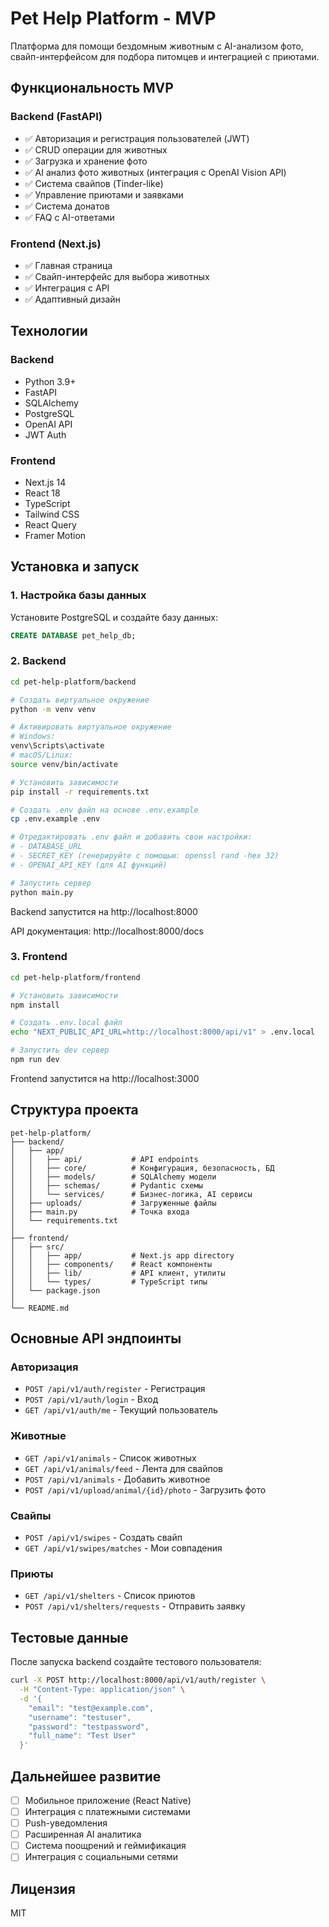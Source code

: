 # Pet Help Platform - MVP

Платформа для помощи бездомным животным с AI-анализом фото, свайп-интерфейсом для подбора питомцев и интеграцией с приютами.

## Функциональность MVP

### Backend (FastAPI)
- ✅ Авторизация и регистрация пользователей (JWT)
- ✅ CRUD операции для животных
- ✅ Загрузка и хранение фото
- ✅ AI анализ фото животных (интеграция с OpenAI Vision API)
- ✅ Система свайпов (Tinder-like)
- ✅ Управление приютами и заявками
- ✅ Система донатов
- ✅ FAQ с AI-ответами

### Frontend (Next.js)
- ✅ Главная страница
- ✅ Свайп-интерфейс для выбора животных
- ✅ Интеграция с API
- ✅ Адаптивный дизайн

## Технологии

### Backend
- Python 3.9+
- FastAPI
- SQLAlchemy
- PostgreSQL
- OpenAI API
- JWT Auth

### Frontend
- Next.js 14
- React 18
- TypeScript
- Tailwind CSS
- React Query
- Framer Motion

## Установка и запуск

### 1. Настройка базы данных

Установите PostgreSQL и создайте базу данных:
```sql
CREATE DATABASE pet_help_db;
```

### 2. Backend

```bash
cd pet-help-platform/backend

# Создать виртуальное окружение
python -m venv venv

# Активировать виртуальное окружение
# Windows:
venv\Scripts\activate
# macOS/Linux:
source venv/bin/activate

# Установить зависимости
pip install -r requirements.txt

# Создать .env файл на основе .env.example
cp .env.example .env

# Отредактировать .env файл и добавить свои настройки:
# - DATABASE_URL
# - SECRET_KEY (генерируйте с помощью: openssl rand -hex 32)
# - OPENAI_API_KEY (для AI функций)

# Запустить сервер
python main.py
```

Backend запустится на http://localhost:8000

API документация: http://localhost:8000/docs

### 3. Frontend

```bash
cd pet-help-platform/frontend

# Установить зависимости
npm install

# Создать .env.local файл
echo "NEXT_PUBLIC_API_URL=http://localhost:8000/api/v1" > .env.local

# Запустить dev сервер
npm run dev
```

Frontend запустится на http://localhost:3000

## Структура проекта

```
pet-help-platform/
├── backend/
│   ├── app/
│   │   ├── api/           # API endpoints
│   │   ├── core/          # Конфигурация, безопасность, БД
│   │   ├── models/        # SQLAlchemy модели
│   │   ├── schemas/       # Pydantic схемы
│   │   └── services/      # Бизнес-логика, AI сервисы
│   ├── uploads/           # Загруженные файлы
│   ├── main.py            # Точка входа
│   └── requirements.txt
│
├── frontend/
│   ├── src/
│   │   ├── app/           # Next.js app directory
│   │   ├── components/    # React компоненты
│   │   ├── lib/           # API клиент, утилиты
│   │   └── types/         # TypeScript типы
│   └── package.json
│
└── README.md
```

## Основные API эндпоинты

### Авторизация
- `POST /api/v1/auth/register` - Регистрация
- `POST /api/v1/auth/login` - Вход
- `GET /api/v1/auth/me` - Текущий пользователь

### Животные
- `GET /api/v1/animals` - Список животных
- `GET /api/v1/animals/feed` - Лента для свайпов
- `POST /api/v1/animals` - Добавить животное
- `POST /api/v1/upload/animal/{id}/photo` - Загрузить фото

### Свайпы
- `POST /api/v1/swipes` - Создать свайп
- `GET /api/v1/swipes/matches` - Мои совпадения

### Приюты
- `GET /api/v1/shelters` - Список приютов
- `POST /api/v1/shelters/requests` - Отправить заявку

## Тестовые данные

После запуска backend создайте тестового пользователя:
```bash
curl -X POST http://localhost:8000/api/v1/auth/register \
  -H "Content-Type: application/json" \
  -d '{
    "email": "test@example.com",
    "username": "testuser",
    "password": "testpassword",
    "full_name": "Test User"
  }'
```

## Дальнейшее развитие

- [ ] Мобильное приложение (React Native)
- [ ] Интеграция с платежными системами
- [ ] Push-уведомления
- [ ] Расширенная AI аналитика
- [ ] Система поощрений и геймификация
- [ ] Интеграция с социальными сетями

## Лицензия

MIT